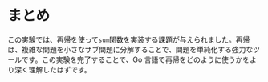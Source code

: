 # まとめ

この実験では、再帰を使って`sum`関数を実装する課題が与えられました。再帰は、複雑な問題を小さなサブ問題に分解することで、問題を単純化する強力なツールです。この実験を完了することで、Go 言語で再帰をどのように使うかをより深く理解したはずです。
